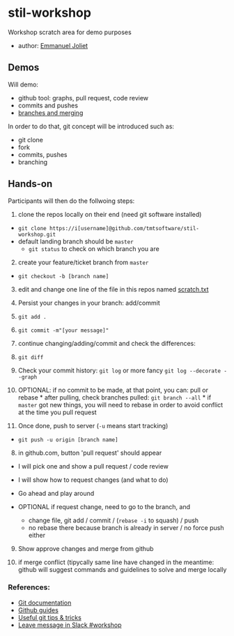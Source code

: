 # stil-workshop
Workshop scratch area for demo purposes

* author: [Emmanuel Joliet](ejoliet@ipac.caltech.edu)

## Demos

Will demo:

* github tool: graphs, pull request, code review
* commits and pushes
* [branches and merging](https://www.atlassian.com/git/tutorials/using-branches)

In order to do that, git concept will be introduced such as:

* git clone
* fork
* commits, pushes
* branching

## Hands-on

Participants will then do the follwoing steps:

1. clone the repos locally on their end (need git software installed)
  * `git clone https://i[username]@github.com/tmtsoftware/stil-workshop.git`   
  * default landing branch should be `master`
    * `git status` to check on which branch you are

2. create your feature/ticket branch from `master` 
  * `git checkout -b [branch name]`
3. edit and change one line of the file in this repos named [scratch.txt](scratch.txt)
4. Persist your changes in your branch: add/commit
  1. `git add .`
  2. `git commit -m"[your message]"`
5. continue changing/adding/commit and check the differences:
  1. `git diff`
  2. Check your commit history: `git log` or more fancy `git log --decorate --graph`
  3. OPTIONAL: if no commit to be made, at that point, you can: pull or rebase
    * after pulling, check branches pulled: `git branch --all`
    * if `master` got new things, you will need to rebase in order to avoid conflict at the time you pull request

7. Once done, push to server (`-u` means start tracking)
  * `git push -u origin [branch name]`

8. in github.com, button 'pull request' should appear
  * I will pick one and show a pull request / code review
  * I will show how to request changes (and what to do)
  * Go ahead and play around
  
  * OPTIONAL if request change, need to go to the branch, and
    * change file, git add / commit / (`rebase -i` to squash) / push
    * no rebase there because branch is already in server / no force push either

9. Show approve changes and merge from github

10. if merge conflict (tipycally same line have changed in the meantime: github will suggest commands and guidelines to solve and merge locally

### References:

* [Git documentation](https://git-scm.com/docs)
* [Github guides](https://guides.github.com)
* [Useful git tips & tricks](https://git-scm.com/book/en/v1/Git-Basics-Tips-and-Tricks)
* [Leave message in Slack #workshop](https://tmt-stil.slack.com/messages/C4JV40FRD)

